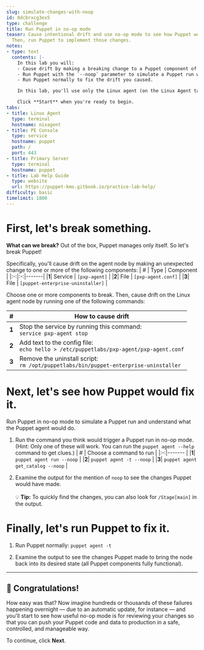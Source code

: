 ```yaml
---
slug: simulate-changes-with-noop
id: 8dcbrxcg3ex5
type: challenge
title: Run Puppet in no-op mode
teaser: Cause intentional drift and use no-op mode to see how Puppet would fix it.
  Then, run Puppet to implement those changes.
notes:
- type: text
  contents: |-
    In this lab you will:
    - Cause drift by making a breaking change to a Puppet component of your choosing (the `pxp-agent` or the uninstaller script).
    - Run Puppet with the `--noop` parameter to simulate a Puppet run without enforcing the agent catalog and making changes to the system.
    - Run Puppet normally to fix the drift you caused.

    In this lab, you'll use only the Linux agent (on the Linux Agent tab). Feel free to explore the PE console and primary server command line available on the other tabs. To log into the PE console, use userid `admin` and password `puppetlabs`.

    Click **Start** when you're ready to begin.
tabs:
- title: Linux Agent
  type: terminal
  hostname: nixagent
- title: PE Console
  type: service
  hostname: puppet
  path: /
  port: 443
- title: Primary Server
  type: terminal
  hostname: puppet
- title: Lab Help Guide
  type: website
  url: https://puppet-kmo.gitbook.io/practice-lab-help/
difficulty: basic
timelimit: 1800
---
```

First, let's break something.
========
**What can we break?** Out of the box, Puppet manages only itself. So let's break Puppet!

Specifically, you'll cause drift on the agent node by making an unexpected change to one or more of the following components:
| # | Type | Component |
|:-:|:-:|-------|
|**1**| Service | ` [pxp-agent] ` |
|**2**| File | ` [pxp-agent.conf] ` |
|**3**| File | ` [puppet-enterprise-uninstaller] ` |

Choose one or more components to break. Then, cause drift on the Linux agent node by running one of the following commands:

| # | How to cause drift |
|:-:|------- |
|**1**| Stop the service by running this command: <br> ``` service pxp-agent stop ```      |
|**2**| Add text to the config file: <br> ``` echo hello > /etc/puppetlabs/pxp-agent/pxp-agent.conf ``` |
|**3**| Remove the uninstall script: <br> ``` rm /opt/puppetlabs/bin/puppet-enterprise-uninstaller ```|

Next, let's see how Puppet would fix it.
========

Run Puppet in no-op mode to simulate a Puppet run and understand what the Puppet agent would do.

1. Run the command you think would trigger a Puppet run in no-op mode. (Hint: Only one of these will work. You can run the `puppet agent --help` command to get clues.)
     | # | Choose a command to run |
     |:-:|------- |
     |**1**| ```puppet agent run --noop``` |
     |**2**| ```puppet agent -t --noop``` |
     |**3**| ```puppet agent get_catalog --noop``` |

2. Examine the output for the mention of `noop` to see the changes Puppet would have made.<br><br>💡 **Tip:** To quickly find the changes, you can also look for `/Stage[main]` in the output.

Finally, let's run Puppet to fix it.
========

1. Run Puppet normally:
    ```puppet agent -t```

2. Examine the output to see the changes Puppet made to bring the node back into its desired state (all Puppet components fully functional).
---
## 🎈 **Congratulations!**
How easy was that? Now imagine hundreds or thousands of these failures happening overnight — due to an automatic update, for instance — and you'll start to see how useful no-op mode is for reviewing your changes so that you can push your Puppet code and data to production in a safe, controlled, and manageable way.

To continue, click **Next**.
